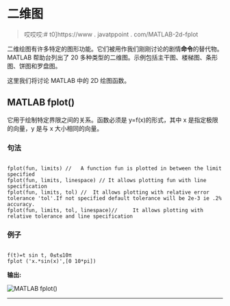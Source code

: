 # 二维图

> 哎哎哎:# t0]https://www . javatppoint . com/MATLAB-2d-fplot

二维绘图有许多特定的图形功能。它们被用作我们刚刚讨论的剧情**命令**的替代物。MATLAB 帮助台列出了 20 多种类型的二维图。示例包括主干图、楼梯图、条形图、饼图和罗盘图。

这里我们将讨论 MATLAB 中的 2D 绘图函数。

## MATLAB fplot()

它用于绘制特定界限之间的关系。函数必须是 y=f(x)的形式，其中 x 是指定极限的向量，y 是与 x 大小相同的向量。

### 句法

```

fplot(fun, limits) //	A function fun is plotted in between the limit specified
fplot(fun, limits, linespace) // It allows plotting fun with line specification
fplot(fun, limits, tol) //  It allows plotting with relative error tolerance 'tol'.If not specified default tolerance will be 2e-3 ie .2%  accuracy.
fplot(fun, limits, tol, linespace)//	 It allows plotting with relative tolerance and line specification

```

### 例子

```

f(t)=t sin t, 0≤t≤10π
fplot ('x.*sin(x)',[0 10*pi])

```

**输出:**

![MATLAB fplot()](../Images/3f5abe17fbb46c290e04cc3c0376aef1.png)

* * *